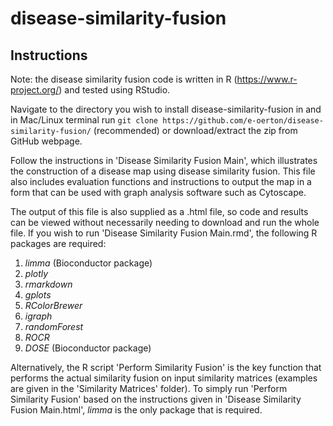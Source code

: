 # disease-similarity-fusion

## Instructions

Note: the disease similarity fusion code is written in R (https://www.r-project.org/) and tested using RStudio. 

Navigate to the directory you wish to install disease-similarity-fusion in and in Mac/Linux terminal run ```git clone https://github.com/e-oerton/disease-similarity-fusion/``` (recommended) or download/extract the zip from GitHub webpage.

Follow the instructions in 'Disease Similarity Fusion Main', which illustrates the construction of a disease map using disease similarity fusion.  This file also includes evaluation functions and instructions to output the map in a form that can be used with graph analysis software such as Cytoscape.  

The output of this file is also supplied as a .html file, so code and results can be viewed without necessarily needing to download and run the whole file.  If you wish to run 'Disease Similarity Fusion Main.rmd', the following R packages are required:
1. *limma* (Bioconductor package)
2. *plotly*
3. *rmarkdown*
4. *gplots*
5. *RColorBrewer*
6. *igraph*
7. *randomForest*
8. *ROCR*
9. *DOSE* (Bioconductor package)

Alternatively, the R script 'Perform Similarity Fusion' is the key function that performs the actual similarity fusion on input similarity matrices (examples are given in the 'Similarity Matrices' folder).  To simply run 'Perform Similarity Fusion' based on the instructions given in 'Disease Similarity Fusion Main.html', *limma* is the only package that is required.  
